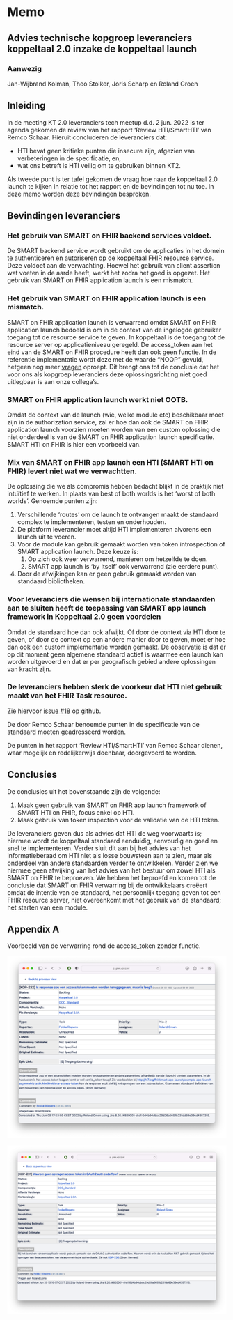 # Memo


## Advies technische kopgroep leveranciers koppeltaal 2.0 inzake de koppeltaal launch

### Aanwezig
Jan-Wijbrand Kolman, Theo Stolker, Joris Scharp en Roland Groen


## Inleiding

In de meeting KT 2.0 leveranciers tech meetup d.d. 2 jun. 2022 is ter agenda gekomen de review van het rapport ‘Review HTI/SmartHTI’ van Remco Schaar. Hieruit concluderen de leveranciers dat:


* HTI bevat geen kritieke punten die insecure zijn, afgezien van verbeteringen in de specificatie, en,
* wat ons betreft is HTI veilig om te gebruiken binnen KT2.

Als tweede punt is ter tafel gekomen de vraag hoe naar de koppeltaal 2.0 launch te kijken in relatie tot het rapport en de bevindingen tot nu toe. In deze memo worden deze bevindingen besproken.


## Bevindingen leveranciers


### Het gebruik van SMART on FHIR backend services voldoet.

De SMART backend service wordt gebruikt om de applicaties in het domein te authenticeren en autoriseren op de koppeltaal FHIR resource service. Deze voldoet aan de verwachting. Hoewel het gebruik van client assertion wat voeten in de aarde heeft, werkt het zodra het goed is opgezet. Het gebruik van SMART on FHIR application launch is een mismatch.


### Het gebruik van SMART on FHIR application launch is een mismatch.

SMART on FHIR application launch is verwarrend omdat SMART on FHIR application launch bedoeld is om in de context 
van de ingelogde gebruiker toegang tot de resource service te geven. In koppeltaal is de toegang tot de resource 
server op applicatieniveau geregeld. De access_token aan het eind van de SMART on FHIR procedure heeft dan ook geen 
functie. In de referentie implementatie wordt deze met de waarde “NOOP” gevuld, hetgeen nog meer [vragen](#appendix-a) 
oproept. Dit brengt ons tot de conclusie dat het voor ons als kopgroep leveranciers deze oplossingsrichting niet goed uitlegbaar is aan onze collega’s.


### SMART on FHIR application launch werkt niet OOTB.

Omdat de context van de launch (wie, welke module etc) beschikbaar moet zijn in de authorization service, zal er hoe dan ook de SMART on FHIR application launch voorzien moeten worden van een custom oplossing die niet onderdeel is van de SMART on FHIR application launch specificatie. SMART HTI on FHIR is hier een voorbeeld van.


### Mix van SMART on FHIR app launch een HTI (SMART HTI on FHIR) levert niet wat we verwachtten.

De oplossing die we als compromis hebben bedacht blijkt in de praktijk niet intuïtief te werken. In plaats van best of both worlds is het ‘worst of both worlds’. Genoemde punten zijn:



1. Verschillende ‘routes’ om de launch te ontvangen maakt de standaard complex te implementeren, testen en onderhouden.
2. De platform leverancier moet altijd HTI implementeren alvorens een launch uit te voeren.
3. Voor de module kan gebruik gemaakt worden van token introspection of SMART application launch. Deze keuze is:
    1. Op zich ook weer verwarrend, manieren om hetzelfde te doen.
    2. SMART app launch is ‘by itself’ ook verwarrend (zie eerdere punt).
4. Door de afwijkingen kan er geen gebruik gemaakt worden van standaard bibliotheken.


### Voor leveranciers die wensen bij internationale standaarden aan te sluiten heeft de toepassing van SMART app launch framework in Koppeltaal 2.0 geen voordelen

Omdat de standaard hoe dan ook afwijkt. Of door de context via HTI door te geven, of door de context op een andere manier door te geven, moet er hoe dan ook een custom implementatie worden gemaakt. De observatie is dat er op dit moment geen algemene standaard actief is waarmee een launch kan worden uitgevoerd en dat er per geografisch gebied andere oplossingen van kracht zijn.


### De leveranciers hebben sterk de voorkeur dat HTI niet gebruik maakt van het FHIR Task resource.

Zie hiervoor [issue #18](https://github.com/GIDSOpenStandaarden/GIDS-HTI-Protocol/issues/18) op github.

De door Remco Schaar benoemde punten in de specificatie van de standaard moeten geadresseerd worden.

De punten in het rapport ‘Review HTI/SmartHTI’ van Remco Schaar dienen, waar mogelijk en redelijkerwijs doenbaar, doorgevoerd te worden.


## Conclusies

De conclusies uit het bovenstaande zijn de volgende:



1. Maak geen gebruik van SMART on FHIR app launch framework of SMART HTI on FHIR, focus enkel op HTI.
2. Maak gebruik van token inspection voor de validatie van de HTI token.

De leveranciers geven dus als advies dat HTI de weg voorwaarts is; hiermee wordt de koppeltaal standaard eenduidig, eenvoudig en goed en snel te implementeren. Verder sluit  dit aan bij het advies van het informatieberaad om HTI niet als losse bouwsteen aan te zien, maar als onderdeel van andere standaarden verder te ontwikkelen. Verder zien we hiermee geen afwijking van het advies van het bestuur om zowel HTI als SMART on FHIR te beproeven. We hebben het beproefd en komen tot de conclusie dat SMART on FHIR verwarring bij de ontwikkelaars creëert omdat de intentie van de standaard, het persoonlijk toegang geven tot een FHIR resource server, niet overeenkomt met het gebruik van de standaard; het starten van een module.


## Appendix A

Voorbeeld van de verwarring rond de access_token zonder functie. 

![alt_text](images/image1.png "image_tooltip")

![alt_text](images/image2.png "image_tooltip")

